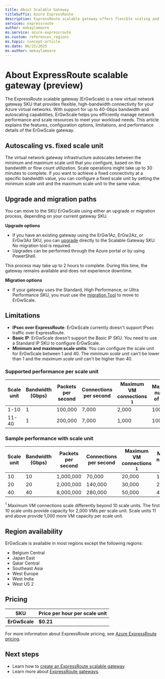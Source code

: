 ```yaml
---
title: About Scalable Gateway
titleSuffix: Azure ExpressRoute
description: ExpressRoute scalable gateway offers flexible scaling and up to 40-Gbps bandwidth. See how to configure ErGwScale and review supported regions and features.
services: expressroute
author: mekaylamoore
ms.service: azure-expressroute
ms.custom: references_regions
ms.topic: concept-article
ms.date: 06/25/2025
ms.author: mekaylamoore
---
```


# About ExpressRoute scalable gateway (preview)

The ExpressRoute scalable gateway (ErGwScale) is a new virtual network gateway SKU that provides flexible, high-bandwidth connectivity for your Azure virtual networks. With support for up to 40-Gbps bandwidth and autoscaling capabilities, ErGwScale helps you efficiently manage network performance and scale resources to meet your workload needs. This article explains the features, configuration options, limitations, and performance details of the ErGwScale gateway.

## Autoscaling vs. fixed scale unit

The virtual network gateway infrastructure autoscales between the minimum and maximum scale unit that you configure, based on the bandwidth or flow count utilization. Scale operations might take up to 30 minutes to complete. If you want to achieve a fixed connectivity at a specific bandwidth value, you can configure a fixed scale unit by setting the minimum scale unit and the maximum scale unit to the same value.

## Upgrade and migration paths

You can move to the SKU ErGwScale using either an upgrade or migration process, depending on your current gateway SKU. 

**Upgrade options**
- If you have an existing gateway using the ErGw1Az, ErGw2Az, or ErGw3Az SKU, you can [upgrade](expressroute-howto-add-gateway-portal-resource-manager.md#upgrade-the-gateway-sku) directly to the Scalable Gateway SKU. No migration tool is required.
- Upgrades can be performed through the Azure portal or by using PowerShell.

This process may take up to 2 hours to complete. During this time, the gateway remains available and does not experience downtime.

**Migration options**
- If your gateway uses the Standard, High Performance, or Ultra Performance SKU, you must use the [migration Tool](gateway-migration.md) to move to ErGwScale.

## Limitations

* **IPsec over ExpressRoute**: ErGwScale currently doesn't support IPsec traffic over ExpressRoute. 
* **Basic IP**: ErGwScale doesn't support the Basic IP SKU. You need to use a Standard IP SKU to configure ErGwScale.
* **Minimum and maximum scale units**: You can configure the scale unit for ErGwScale between 1 and 40. The *minimum scale unit* can't be lower than 1 and the *maximum scale unit* can't be higher than 40.

### Supported performance per scale unit

| Scale unit | Bandwidth (Gbps) | Packets per second | Connections per second | Maximum VM connections <sup>1</sup> | Maximum number of flows |
|--|--|--|--|--|--|
| 1-10 | 1 | 100,000 | 7,000 | 2,000 | 100,000 |
| 11-40 | 1 | 200,000 | 7,000 | 1,000 | 100,000 |

### Sample performance with scale unit

| Scale unit | Bandwidth (Gbps) | Packets per second | Connections per second | Maximum VM connections <sup>1</sup> | Maximum number of flows |
|--|--|--|--|--|--|
| 10 | 10 | 1,000,000 | 70,000 | 20,000 | 1,000,000 |
| 20 | 20 | 2,000,000 | 140,000 | 30,000 | 2,000,000 |
| 40 | 40 | 8,000,000 | 280,000 | 50,000 | 4,000,000 |

<sup>1</sup> Maximum VM connections scale differently beyond 10 scale units. The first 10 scale units provide capacity for 2,000 VMs per scale unit. Scale units 11 and above provide 1,000 more VM capacity per scale unit.

## Region availability

ErGwScale is available in most regions except the following regions:

* Belgium Central
* Japan East
* Qatar Central
* Southeast Asia
* West Europe
* West India
* West US 2


## Pricing

| SKU                | Price per hour per scale unit |
|-------------------------|------------------------------|
| **ErGwScale**   | **$0.21**                    |

For more information about ExpressRoute pricing, see [Azure ExpressRoute pricing](https://azure.microsoft.com/pricing/details/expressroute/#pricing).


## Next steps

- Learn how to [create an ExpressRoute scalable gateway](expressroute-howto-scalable-portal.md).
- Learn more about [ExpressRoute gateways](expressroute-about-virtual-network-gateways.md).





